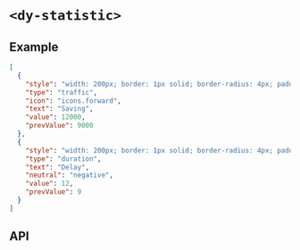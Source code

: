 # `<dy-statistic>`

## Example

<gbp-example name="dy-statistic" src="https://jspm.dev/duoyun-ui/elements/statistic">

```json
[
  {
    "style": "width: 200px; border: 1px solid; border-radius: 4px; padding: 1em;",
    "type": "traffic",
    "icon": "icons.forward",
    "text": "Saving",
    "value": 12000,
    "prevValue": 9000
  },
  {
    "style": "width: 200px; border: 1px solid; border-radius: 4px; padding: 1em;",
    "type": "duration",
    "text": "Delay",
    "neutral": "negative",
    "value": 12,
    "prevValue": 9
  }
]
```

</gbp-example>

## API

<gbp-api src="/src/elements/statistic.ts"></gbp-api>
